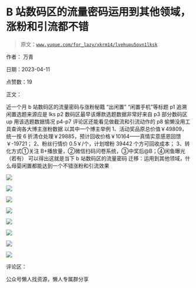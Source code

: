 # B 站数码区的流量密码运用到其他领域，涨粉和引流都不错

> 原文：[`www.yuque.com/for_lazy/xkrm14/lvehupu5ovn1lksk`](https://www.yuque.com/for_lazy/xkrm14/lvehupu5ovn1lksk)



作者： 万青



日期：2023-04-11



点赞数：19



正文：



近一个月 b 站数码区的流量密码与涨粉秘籍 “出闲置” “闲置手机”等标题 p1 追溯闲置选题来源应是 lks p2 数码区最早该爆款选题数据非常好来自 p3 部分数码区 up 用该选题数据情况 p4-p7 评论区还能看见做截流和引流动作的 p8 偷懒没用工具查询各大博主涨粉数据 以其中一个博主举例 1、活动奖品原总价值￥49809，统一按 6 折清仓处理￥29885，预计回收价格￥10164——真情实意感恩回馈￥-19721； 2、粉丝行情价 0.5￥/个，计划增粉 39442 个方可回收成本； 3、转化方式①关注 B+播放量，②微信扫码问卷系统，③中奖后@B；④闲鱼曝光（若有） 可以得出这就是当下 b 站数码区的流量密码 迁移：运用到其他领域，什么母婴闲置都能达到一个不错涨粉和引流效果



![](img/189f8562fa47c52f7ac6a1bca5025830.png)



![](img/095fa44bf6013840c86c1015b7a53c43.png)



![](img/326d995ab07dc390c39612eb88a2c540.png)



![](img/fef4c90e1b3b5a194405e64997c73f74.png)



![](img/dbfbf10841f926b084b7ef420d4f038c.png)



![](img/aab8131a9e82f8eeb08cc0702a6e814c.png)



![](img/3356870badd3a41d4f9f277c6fa749cd.png)



![](img/36b7fa1187fb3edb96174b3f32854f27.png)



评论区：



公众号懒人找资源，懒人专属群分享

